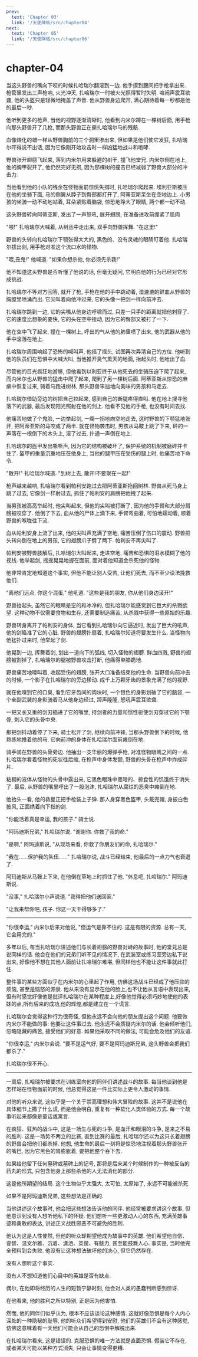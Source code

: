 ```yaml
---
prev:
  text: 'Chapter 03'
  link: '/天使降临/src/chapter04'
next:
  text: 'Chapter 05'
  link: '/天使降临/src/chapter06'
---
```


# chapter-04

当这头野兽的嘴向下咬的时候扎哈瑞尔翻滚到一边. 他手摸到腰间把手枪拿出来. 枪管里发出三声枪响, 火光冲天, 扎哈瑞尔一时被火光照得暂时失明. 喧闹声震耳欲聋, 他的头盔只是轻微地掩盖了声音. 他从野兽身边爬开, 满心期待着每一秒都是他的最后一秒.

他听到更多的枪声, 当他的视野逐渐清晰时, 他看到内米尔蹲在一棵树后面, 用手枪向那头野兽开了几枪, 而那头野兽正在撕扎哈瑞尔马的残骸.

血像熔化的蜡一样从野兽胸前的三个洞里渗出来, 但如果是他们使它发狂, 扎哈瑞尔吓得说不出话, 因为它像刚开始攻击时一样凶猛地战斗和咆哮.

野兽张开翅膀飞起来, 落到内米尔用来躲避的树干, 撞飞他堂兄. 内米尔倒在地上, 他的胸甲裂开了, 他仍然完好无损, 因为那棵树的撞击已经减弱了野兽大部分的冲击力.

当他看到他的小队的残余在怪物面前惊慌失措时, 扎哈瑞尔爬起来. 埃利亚斯被压在他的坐骑下面, 马的侧翼从脖子到臀部都打开了, 阿蒂亚斯呆坐在空地边上. 小男孩的坐骑一动不动地站着, 耳朵紧贴着脑袋, 惊恐地睁大了眼睛, 两个都一动不动.

这头野兽转向阿蒂亚斯, 发出了一声怒吼, 展开翅膀, 在准备进攻前绷紧了肌肉

"喂!" 扎哈瑞尔大喊着, 从树丛中走出来, 双手向野兽挥舞. "在这里!"

野兽的头转向扎哈瑞尔下颚张得大大的, 黑色的、没有灵魂的眼睛盯着他. 扎哈瑞尔拔出剑, 用手枪对准这个流口水的怪物.

"喂,丑鬼!" 他喊道. "如果你想杀他, 你必须先杀我!"

他不知道这头野兽是否听懂了他说的话, 但毫无疑问, 它明白他的行为已经对它形成挑战.

扎哈瑞尔不等对方回答, 就开了枪, 手枪在他的手中跳动着, 湿漉漉的鲜血从野兽的胸膛里喷涌而出. 它尖叫着向他冲过来, 它的头像一把剑一样向前冲去.

扎哈瑞尔跳到一边, 它的尖嘴从他身边呼啸而过, 只差一只手的距离就把他刺穿了. 它的速度比想象的要快, 它的头在空中扭动, 因为它的臀部又被打了一下.

他在空中飞了起来, 撞在一棵树上, 呼出的气从他的肺里喷了出来, 他的武器从他的手中滚落在地上.

扎哈瑞尔周围响起了恐怖的喊叫声, 他摇了摇头, 试图再次弄清自己的方位. 他听到他的队员们在恐惧中大喊大叫, 当他推开臭气熏天的地面, 抬起头时, 他吐出了血.

尽管他的目光疯狂地游移, 但他看到以利亚终于从他死去的坐骑压迫下爬了起来, 而内米尔也从野兽的猛击中爬了起来, 爬到了另一棵树后面. 阿蒂亚斯从惊恐的麻痹中恢复过来, 骑着马跑进树林, 那头野兽笨拙地向美味的男孩和马走去.

扎哈瑞尔借助旁边的树把自己拉起来, 感到自己的断腿疼得直叫. 他在地上搜寻他落下的武器, 最后发现阳光照射在他的剑上. 他看不见他的手枪, 也没有时间去找.

他痛苦地做了个鬼脸, 一边举起剑, 一瘸一拐地向空地走去, 这时野兽的下颚猛地张开, 把阿蒂亚斯的马咬成了两半. 就在怪物袭击时, 男孩从马鞍上跳了下来, 砰的一声落在一根倒下的木头上, 滚了过去, 扑通一声倒在地上.

扎哈瑞尔的盔甲发出嘶嘶声, 因为它的结构被破坏了, 保护系统的机制被磨碎并卡住了. 盔甲的重量沉重地压在他身上, 当他的腿甲压在受伤的腿上时, 他痛苦地下命令.

"散开!" 扎哈瑞尔喊道. "到树上去, 散开!不要聚在一起!"

枪声越来越响, 扎哈瑞尔看到帕利安跑过去把阿蒂亚斯拖回树林. 野兽从死马身上跳了过去, 它像剑一样射过去, 抓住了帕利安的肩膀把他拽了起来.

当男孩被高高举起时, 他尖叫起来, 但他的尖叫被打断了, 因为他的手臂和大部分肩膀被咬穿了. 他倒了下去, 血从他的尸体上滴下来, 手臂弯曲着, 可怕地蠕动着, 顺着野兽的喉咙往下流.

血从帕利安身上流了出来, 他的尖叫声充满了空地, 痛苦压倒了伤口的震动. 野兽把头转向倒在地上的男孩, 它的翅膀爪子劈了两下. 帕利安不再尖叫了.

帕利安被野兽肢解后, 扎哈瑞尔大叫起来, 走进空地, 痛苦和恐惧的泪水模糊了他的视线. 他举起剑, 摇摇晃晃地握在面前, 面对着他知道会杀死他的怪物.

他非常肯定地知道这个事实, 但他不能让别人受苦, 让他们死去, 而不至少设法挽救他们.

"离他们远点, 你这个混蛋," 他吼道. "这些是我的朋友, 你从他们身边滚开!"

野兽抬起头, 虽然它的眼睛是空的和冰冷的, 但扎哈瑞尔能感觉到它巨大的杀戮欲望. 这种动物不仅需要食物和生存, 还需要制造痛苦, 从杀戮中获得一些原始的乐趣.

野兽转身离开了帕利安的身体, 当它看到扎哈瑞尔向它逼近时, 发出了巨大的吼声, 他的剑瞄准了它的心脏. 野兽的翅膀扑扇着, 扎哈瑞尔知道将要发生什么. 当怪物向他猛扑过来时, 他举起了剑.

他晃到一边, 挥舞着剑, 划出一道向下的弧线, 切入怪物的翅膀. 鲜血四溅, 野兽的翅膀被割掉了, 扎哈瑞尔的腿被野兽攻击打断, 他痛得单膝跪地.

野兽痛苦地嚎叫着, 收起受伤的翅膀, 张开大口准备结束他的生命. 当野兽向前冲去的时候, 一个影子在扎哈瑞尔的旁边移动. 成千上万颗牙齿的景象充满了他的视野.

就在他嗅到它的口臭, 看到它牙齿间的肉块时, 一个银色的身影划破了它的脑袋, 一个全副武装的身影骑着马从他身边经过, 蹄声隆隆, 怒吼声震耳欲聋.

一把又长又重的剑刃插进了它的嘴里, 持剑者的力量和惯性驱使剑刃穿过它的下颚骨, 刺入它的头骨中央.

那把剑抖动着停了下来, 骑士松开了剑, 继续向前冲锋, 当那头野兽倒下的时候, 他熟练地推着他的马, 它向前冲的身体在扎哈瑞尔面前瘫倒在地.

骑手骑在野兽的头骨旁边. 他抽出一支华丽的爆弹手枪, 对准怪物眼睛之间的一点. 扎哈瑞尔看着怪物的死状往后缩, 在枪声中身体发颤, 野兽的头骨在枪声中炸成碎片.

粘稠的液体从怪物的头骨中露出来, 它黑色眼珠中黑暗的、掠食性的饥饿终于消失了. 最后, 从野兽的嘴里呼出了一股泡沫, 扎哈瑞尔从腐烂的恶臭中瘫倒在地.

他抬头一看, 他的救星正把手枪装上子弹. 那人身穿黑色盔甲, 头戴兜帽, 身披白色披风, 正面绣着向下指的剑.

"你能活着真是幸运, 我的孩子." 骑士说.

"阿玛迪斯兄弟," 扎哈瑞尔说. "谢谢你. 你救了我的命."

"是啊," 阿玛迪斯说, "从现场来看, 你救了你朋友们的命, 扎哈瑞尔."

"我在……保护我的队伍……" 扎哈瑞尔说, 战斗已经结束, 他最后的一点力气也衰退了.

阿玛迪斯从马鞍上下来, 在他倒在草地上时抓住了他. "休息吧, 扎哈瑞尔." 阿玛迪斯说.

"没事," 扎哈瑞尔小声说道. "我得把他们送回家."

"让我来帮你吧, 孩子. 你这一天干得够多了."

--------

"你很幸运," 内米尔后来对他说, "但运气是靠不住的. 这是有限的资源. 总有一天, 它会用完的."

多年以后, 每当扎哈瑞尔讲述他们与长着翅膀的野兽对峙的故事时, 他的堂兄总是说同样的话. 他会在他们的兄弟们听不见的情况下, 在武装室或练习室旁边私下说出来, 好像他不想在其他人面前让扎哈瑞尔难堪, 但同样他也不能让这件事就此打住.

整件事的某些方面似乎在内米尔的心里起了作用, 仿佛这场战斗已经成了他压抑的烦恼, 甚至是恼怒的源泉. 他从来没有显示在他的脸上,也不让他从言语中表现出来,但有时感觉好像他是批评扎哈瑞尔在某种程度上,好像他觉得必须巧妙地使他的表妹的点,所有后来的成功,他的辉煌,都是建立在一个谎言.

扎哈瑞尔会觉得这种行为很奇怪, 但他永远不会向他的朋友提出这个问题. 他要做内米尔不能做的事: 他要让这件事过去. 他永远不会质疑内米尔的话. 他会倾听他们, 忽略隐藏的痛苦, 接受他们的好意. 如果他采取不同的做法, 可能会危及他们的友谊.

"你很幸运," 内米尔会说. "要不是运气好, 要不是阿玛迪斯兄弟, 这头野兽会把我们都杀了."

扎哈瑞尔很不开心.

--------

一周后, 扎哈瑞尔被要求在训练室向他的同伴们讲述战斗的故事. 每当他谈到他是怎样站在怪物面前的时候, 他总觉得这是一件比实际上更令人激动的事情.

对他的听众来说, 这似乎是一个关于崇高理想和伟大冒险的故事. 这并不是说他在具体细节上撒了什么谎, 而是他会明白, 重复有一种软化人类体验的方式. 每一个故事听起来都像是童话或寓言.

在疯狂、狂热的战斗中, 这是一场生与死的斗争, 是血汗和眼泪的斗争, 是来之不易的胜利. 这是一场势不两立的比赛, 直到比赛的最后, 扎哈瑞尔还以为这只长着翅膀的野兽会把他们都杀掉. 他想, 他生命的最后一刻将是惊恐地注视着那头野兽张开的嘴巴, 因为它黑色的胃膨胀着, 要把他整个吞下去.

如果给他留下任何墓碑或墓碑上的记号, 那将是后来某个时候制作的一种被反刍的药丸的形式, 只包含他身上那些杀他的人无法消化的部分.

这是他所期望的结局. 这个生物似乎太强大, 太可怕, 太原始了, 永远不可能被杀死.

如果不是阿玛迪斯兄弟, 这些想法是正确的.

当他讲述这个故事时, 他会把这些想法告诉他的同伴. 他经常被要求讲这个故事, 但他意识到没有人想听他私下的怀疑. 他们想听一些更激动人心的东西, 充满英雄事迹和勇敢的表达, 讲述正义战胜邪恶不可避免的胜利.

他认为这是人性使然, 但他的听众却期望他成为故事中的英雄. 他们希望他自信、睿智、温文尔雅、沉着、潇洒、英俊、有魅力, 甚至能鼓舞人心. 事实是, 当时他完全预料到会失败. 他没有让这种想法破坏他的决心, 但它仍然存在.

没有人想听这个事实.

没有人不想知道他们心目中的英雄是否有缺点.

偶尔, 在他即将经历的人生的短暂宁静时刻, 他会对人类的愚蠢判断感到惊讶.

在他看来, 他的胜利之所以特别, 正是因为他害怕.

然而, 他的同伴们似乎认为, 根本不应该谈论这种感情. 这就好像恐惧是每个人内心深处的一种隐秘的耻辱, 他的听众们希望得到安慰, 他们的英雄们不会有这种感觉, 仿佛这意味着有一天他们可能会从自己的恐惧中解脱出来.

在扎哈瑞尔看来, 这是错误的. 克服恐惧的唯一方法就是直面恐惧. 假装它不存在, 或者某天可能以某种方式消失, 只会让事情变得更糟.
